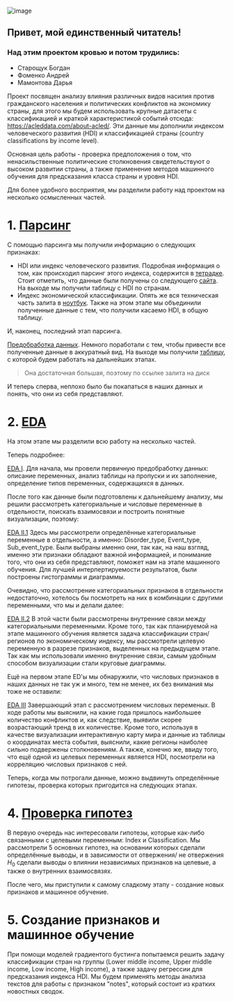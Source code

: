 ![image](https://github.com/dmamontova/andan-project/assets/121117316/8052d70c-b2cf-43fb-bf55-9c0a444957f8)
## Привет, мой единственный читатель! 
### Над этим проектом кровью и потом трудились:
- Старощук Богдан
- Фоменко Андрей
- Мамонтова Дарья

Проект посвящен анализу влияния различных видов насилия против гражданского населения и политических конфликтов на экономику страны, для этого мы будем использовать крупные датасеты с классификацией и краткой характеристикой событий отсюда: https://acleddata.com/about-acled/. 
Эти данные мы дополнили индексом человеческого развития (HDI) и классификацией страны (country classifications by income level).

Основная цель работы - проверка предположения о том, что ненасильственные политические столкновения свидетельствуют о высоком развитии страны, а также применение методов машинного обучения для предсказания класса страны и уровня HDI.

Для более удобного восприятия, мы разделили работу над проектом на несколько осмысленных частей.


# 1. [Парсинг](https://github.com/dmamontova/andan-project/tree/all-work_main/parsing)

С помощью парсинга мы получили информацию о следующих признаках:
- HDI или индекс человеческого развития. Подробная информация о том, как происходил парсинг этого индекса, содержится в [тетрадке](https://github.com/dmamontova/andan-project/blob/project_main/parsing/index_parse.ipynb). Стоит отметить, что данные были получены со следующего [сайта](https://countryeconomy.com/hdi?year=1997). На выходе мы получили таблицу с HDI по странам.
- Индекс экономической классификации. Опять же вся техническая часть залита в [ноутбук](https://github.com/dmamontova/andan-project/blob/project_main/parsing/parsing_income.ipynb). Также на этом этапе мы объединили полученные данные с тем, что получили касаемо HDI, в общую таблицу.

И, наконец, последний этап парсинга.

[Предобработка данных](https://github.com/dmamontova/andan-project/blob/project_main/parsing/final_predobr.ipynb). Немного поработали с тем, чтобы привести все полученные данные в аккуратный вид. На выходе мы получили [таблицу](https://drive.google.com/file/d/1O3jwPG2JOHn5F90vUD4X7JsYtyZNSIrM/view?usp=share_link), с которой будем работать на дальнейших этапах. 
> Она достаточная большая, поэтому по ссылке залита на диск

И теперь сперва, неплохо было бы покапаться в наших данных и понять, что они из себя представляют.


# 2. [EDA](https://github.com/dmamontova/andan-project/tree/all-work_main/EDA)


На этом этапе мы разделили всю работу на несколько частей.

Теперь подробнее:

[EDA I](https://github.com/dmamontova/andan-project/blob/all-work_main/EDA/EDA%20I.ipynb). Для начала, мы провели первичную предобработку данных: описание переменных, анализ таблицы на пропуски и их заполнение, определение типов переменных, содержащихся в данных. 

После того как данные были подготовлены к дальнейшему анализу, мы решили рассмотреть категориальные и числовые переменные в отдельности, поискать взаимосвязи и построить понятные визуализации, поэтому:

[EDA II.1](https://github.com/dmamontova/andan-project/blob/all-work_main/EDA/EDA%20II.1.ipynb) Здесь мы рассмотрели определённые категориальные переменные в отдельности, а именно: Disorder_type, Event_type, Sub_event_type. Были выбраны именно они, так как, на наш взгляд, именно эти признаки обладают важной информацией, и понимание того, что они из себя представляют, поможет нам на этапе машинного обучения. Для лучшей интерпертируемости результатов, были построены гистограммы и диаграммы.

Очевидно, что рассмотрение категориальных признаков в отдельности недостаточно, хотелось бы посмотреть на них в комбинации с другими переменными, что мы и делали далее:

[EDA II.2](https://github.com/dmamontova/andan-project/blob/all-work_main/EDA/EDA%20II.2.ipynb) В этой части были рассмотрены внутренние связи между категориальными переменными. Кроме того, так как планируемой на этапе машинного обучения является задача классификации стран/регионов по экономическому индексу, мы рассмотрели целевую переменную в разрезе признаков, выделенных на предыдущем этапе. Так как мы использовали именно внутренние связи, самым удобным способом визуализации стали круговые диаграммы.

Ещё на первом этапе ED'ы мы обнаружили, что числовых признаков в наших данных не так уж и много, тем не менее, их без внимания мы тоже не оставили:

[EDA III](https://github.com/dmamontova/andan-project/blob/all-work_main/EDA/EDA%20III.ipynb) Завершающий этап с рассмотрением числовых переменых. В ходе работы мы выяснили, на какие года пришлось наибольшее количество конфликтов и, как следствие, выявили скорее возрастающий тренд в их количестве. Кроме того, используя в качестве визуализации интерактивную карту мира и данные из таблицы о координатах места события, выяснили, какие регионы наиболее сильно подвержены столкновениям. А также, конечно же, ввиду того, что ещё одной из целевых переменных является HDI, посмотрели на корреляцию числовых признаков с ней.

Теперь, когда мы потрогали данные, можно выдвинуть определённые гипотезы, проверка которых пригодится на следующих этапах.

# 4. [Проверка гипотез](https://github.com/dmamontova/andan-project/blob/all-work_main/Hypotheses.ipynb)


В первую очередь нас интересовали гипотезы, которые как-либо связанными с целевыми переменным: Index и Classification. Мы рассмотрели 5 основных гипотез, на основании которых сделали определённые выводы, и в зависимости от отвержения/ не отвержения $H_0$ сделали выводы о влиянии независимых признаков на целевые, а также о внутренних взаимосвязях.

После чего, мы приступили к самому сладкому этапу - создание новых признаков и машинное обучение.

# 5. Создание признаков и машинное обучение


При помощи моделей градиентого бустинга попытаемся решить задачу классификации стран на группы (Lower middle income, Upper middle income, Low income, High income), а также задачу регрессии для предсказания индекса HDI. Мы будем применять методы анализа текстов для работы с признаком "notes", который состоит из кратких новостных сводок.



